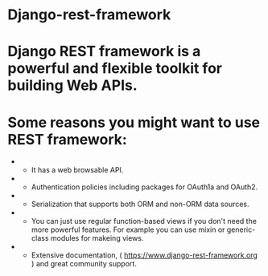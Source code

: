 # Django-rest-framework

# Django REST framework is a powerful and flexible toolkit for building Web APIs.

# Some reasons you might want to use REST framework:
- - It has a web browsable API.
- - Authentication policies including packages for OAuth1a and OAuth2.
- - Serialization that supports both ORM and non-ORM data sources.
- - You can just use regular function-based views if you don't need the more powerful features. 
  For example you can use mixin or generic-class modules for makeing views.
- - Extensive documentation, ( https://www.django-rest-framework.org ) and great community support.

